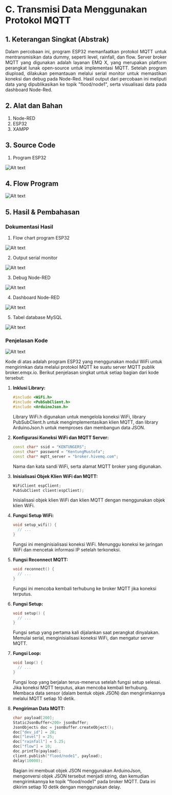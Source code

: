 # C. Transmisi Data Menggunakan Protokol MQTT

## 1. Keterangan Singkat (Abstrak)
<p align="justify">Dalam percobaan ini, program ESP32 memanfaatkan protokol MQTT untuk mentransmisikan data dummy, seperti level, rainfall, dan flow. Server broker MQTT yang digunakan adalah layanan EMQ X, yang merupakan platform perangkat lunak open-source untuk implementasi MQTT. Setelah program diupload, dilakukan pemantauan melalui serial monitor untuk memastikan koneksi dan debug pada Node-Red. Hasil output dari percobaan ini meliputi data yang dipublikasikan ke topik "flood/node1", serta visualisasi data pada dashboard Node-Red.
   
## 2. Alat dan Bahan
1. Node-RED
2. ESP32
3. XAMPP

## 3. Source Code

1. Program ESP32

  ![Alt text](<../../src/4_c/Penjelasan Kode.jpeg>)

## 4. Flow Program

  ![Alt text](<../../src/4_b/Metode POST/Flow Program.jpeg>)

## 5. Hasil & Pembahasan
### Dokumentasi Hasil

1. Flow chart program ESP32
   
  ![Alt text](<../../src/4_c/Flow Chart.png>)
   
2. Output serial monitor
   
  ![Alt text](<../../src/4_c/2. Output serial monitor.jpeg>)
   
3. Debug Node-RED
   
  ![Alt text](<../../src/4_c/3. Debug Node-RED.jpeg>)
   
4. Dashboard Node-RED
   
  ![Alt text](<../../src/4_c/4. Dashboard Node-RED.jpeg>)

5. Tabel database MySQL
   
  ![Alt text](<../../src/4_c/5. Tabel database MySQL.jpeg>)

### Penjelasan Kode

  ![Alt text](<../../src/4_c/Penjelasan Kode.jpeg>)

Kode di atas adalah program ESP32 yang menggunakan modul WiFi untuk mengirimkan data melalui protokol MQTT ke suatu server MQTT publik broker.emqx.io. Berikut penjelasan singkat untuk setiap bagian dari kode tersebut:

1. **Inklusi Library:**
   ```cpp
   #include <WiFi.h>
   #include <PubSubClient.h>
   #include <ArduinoJson.h>
   ```
   Library WiFi.h digunakan untuk mengelola koneksi WiFi, library PubSubClient.h untuk mengimplementasikan klien MQTT, dan library ArduinoJson.h untuk memproses dan membangun data JSON.

2. **Konfigurasi Koneksi WiFi dan MQTT Server:**
   ```cpp
   const char* ssid = "KENTUNGERS";
   const char* password = "KentungMustofa";
   const char* mqtt_server = "broker.hivemq.com";
   ```
   Nama dan kata sandi WiFi, serta alamat MQTT broker yang digunakan.

3. **Inisialisasi Objek Klien WiFi dan MQTT:**
   ```cpp
   WiFiClient espClient;
   PubSubClient client(espClient);
   ```
   Inisialisasi objek klien WiFi dan klien MQTT dengan menggunakan objek klien WiFi.

4. **Fungsi Setup WiFi:**
   ```cpp
   void setup_wifi() {
     // ...
   }
   ```
   Fungsi ini menginisialisasi koneksi WiFi. Menunggu koneksi ke jaringan WiFi dan mencetak informasi IP setelah terkoneksi.

5. **Fungsi Reconnect MQTT:**
   ```cpp
   void reconnect() {
     // ...
   }
   ```
   Fungsi ini mencoba kembali terhubung ke broker MQTT jika koneksi terputus.

6. **Fungsi Setup:**
   ```cpp
   void setup() {
     // ...
   }
   ```
   Fungsi setup yang pertama kali dijalankan saat perangkat dinyalakan. Memulai serial, menginisialisasi koneksi WiFi, dan mengatur server MQTT.

7. **Fungsi Loop:**
   ```cpp
   void loop() {
     // ...
   }
   ```
   Fungsi loop yang berjalan terus-menerus setelah fungsi setup selesai. Jika koneksi MQTT terputus, akan mencoba kembali terhubung. Membaca data sensor (dalam bentuk objek JSON) dan mengirimkannya melalui MQTT setiap 10 detik.

8. **Pengiriman Data MQTT:**
   ```cpp
   char payload[200];
   StaticJsonBuffer<200> jsonBuffer;
   JsonObject& doc = jsonBuffer.createObject();
   doc["dev_id"] = 28;
   doc["level"] = 25;
   doc["rainfall"] = 5.25;
   doc["flow"] = 10;
   doc.printTo(payload);
   client.publish("flood/node1", payload);
   delay(10000);
   ```
   Bagian ini membuat objek JSON menggunakan ArduinoJson, mengonversi objek JSON tersebut menjadi string, dan kemudian mengirimkannya ke topik "flood/node1" pada broker MQTT. Data ini dikirim setiap 10 detik dengan menggunakan delay.
